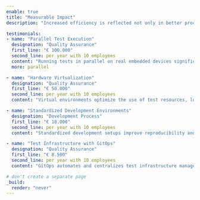 ```yaml
---
enable: true
title: "Measurable Impact"
description: "Increased efficiency is reflected not only in better processes but also in measurable results. Here’s how my clients benefit financially."

testimonials:
- name: "Parallel Test Execution"
  designation: "Quality Assurance"
  first_line: "€ 100.000"
  second_line: per year with 10 employees
  content: "Running tests in parallel on real embedded devices significantly reduces test duration, giving developers faster and more precise feedback—a key driver for more efficient workflows."
  more: parallel

- name: "Hardware Virtualization"
  designation: "Quality Assurance"
  first_line: "€ 50.000"
  second_line: per year with 10 employees
  content: "Virtual environments optimize the use of test resources, lowering hardware costs and increasing flexibility in the development process."

- name: "Standardized Development Environments"
  designation: "Development Process"
  first_line: "€ 18.000"
  second_line: per year with 10 employees
  content: "Standardized development setups improve reproducibility and reduce setup effort, enhancing both software quality and development efficiency."

- name: "Test Infrastructure with GitOps"
  designation: "Quality Assurance"
  first_line: "€ 8.500"
  second_line: per year with 10 employees
  content: "GitOps automates and centralizes test infrastructure management, increasing consistency and minimizing manual effort."

# don't create a separate page
_build:
  render: "never"
---
```

